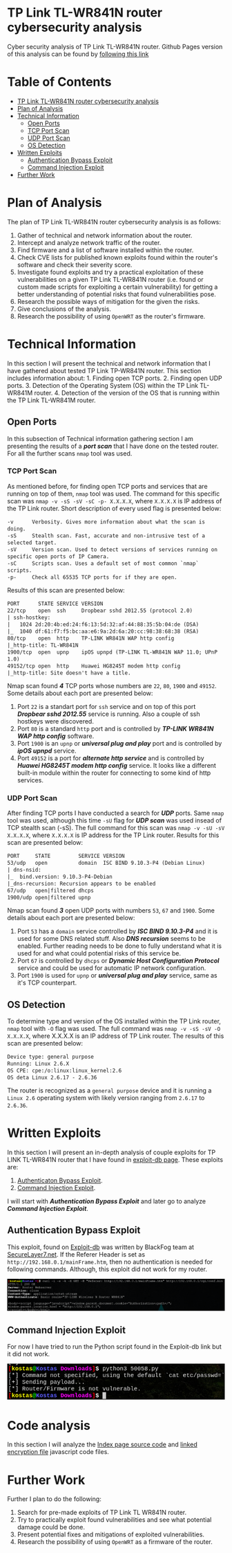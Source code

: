 # TP Link TL-WR841N router cybersecurity analysis

Cyber security analysis of TP Link TL-WR841N router.
Github Pages version of this analysis can be found by [following this link](https://kostasereksonas.github.io/tp-link-tl-wr841n-security-analysis/)

Table of Contents
=================
* [TP Link TL-WR841N router cybersecurity analysis](#TP-Link-TL-WR841N-router-cybersecurity-analysis)
* [Plan of Analysis](#Plan-of-Analysis)
* [Technical Information](#Technical-Information)
	* [Open Ports](#Open-Ports)
	* [TCP Port Scan](#TCP-Port-Scan)
	* [UDP Port Scan](#UDP-Port-Scan)
	* [OS Detection](#OS-Detection)
* [Written Exploits](#Written-Exploits)
	* [Authentication Bypass Exploit](#Authentication-Bypass-Exploit)
	* [Command Injection Exploit](#Command-Injection-Exploit)
* [Further Work](#Further-Work)

# Plan of Analysis

The plan of TP Link TL-WR841N router cybersecurity analysis is as follows:

1. Gather of technical and network information about the router.
2. Intercept and analyze network traffic of the router.
3. Find firmware and a list of software installed within the router.
4. Check CVE lists for published known exploits found within the router's software and check their severity score.
5. Investigate found exploits and try a practical exploitation of these vulnerabilities on a given TP Link TL-WR841N router (i.e. found or custom made scripts for exploiting a certain vulnerability) for getting a better understanding of potential risks that found vulnerabilities pose.
6. Research the possible ways of mitigation for the given the risks.
7. Give conclusions of the analysis.
8. Research the possibility of using `OpenWRT` as the router's firmware.

# Technical Information

In this section I will present the technical and network information that I have gathered about tested TP Link TP-WR841N router. This section includes information about:
	1. Finding open TCP ports.
	2. Finding open UDP ports.
	3. Detection of the Operating System (OS) within the TP Link TL-WR841M router.
	4. Detection of the version of the OS that is running within the TP Link TL-WR841M router.

## Open Ports

In this subsection of Technical information gathering section I am presenting the results of a ***port scan*** that I have done on the tested router. For all the further scans `nmap` tool was used.

### TCP Port Scan

As mentioned before, for finding open TCP ports and services that are running on top of them, `nmap` tool was used. The command for this specific scan was `nmap -v -sS -sV -sC -p- X.X.X.X`, where `X.X.X.X` is IP address of the TP Link router. Short description of every used flag is presented below:

```
-v		Verbosity. Gives more information about what the scan is doing.
-sS		Stealth scan. Fast, accurate and non-intrusive test of a selected target.
-sV		Version scan. Used to detect versions of services running on specific open ports of IP Camera.
-sC		Scripts scan. Uses a default set of most common `nmap` scripts.
-p-		Check all 65535 TCP ports for if they are open.
```

Results of this scan are presented below:

```
PORT      STATE SERVICE VERSION
22/tcp    open  ssh     Dropbear sshd 2012.55 (protocol 2.0)
| ssh-hostkey:
|   1024 2d:20:4b:ed:24:f6:13:5d:32:af:44:88:35:5b:04:de (DSA)
|_  1040 df:61:f7:f5:bc:aa:e6:9a:2d:6a:20:cc:98:38:68:38 (RSA)
80/tcp    open  http    TP-LINK WR841N WAP http config
|_http-title: TL-WR841N
1900/tcp  open  upnp    ipOS upnpd (TP-LINK TL-WR841N WAP 11.0; UPnP 1.0)
49152/tcp open  http    Huawei HG8245T modem http config
|_http-title: Site doesn't have a title.
```

Nmap scan found ***4*** TCP ports whose numbers are `22`, `80`, `1900` and `49152`. Some details about each port are presented below:
1. Port `22` is a standart port for `ssh` service and on top of this port ***Dropbear sshd 2012.55*** service is running. Also a couple of ssh hostkeys were discovered.
2. Port `80` is a standard `http` port and is controlled by ***TP-LINK WR841N WAP http config*** software.
3. Port `1900` is an `upnp` or ***universal plug and play*** port and is controlled by ***ipOS upnpd*** service.
4. Port `49152` is a port for ***alternate http service*** and is controlled by ***Huawei HG8245T modem http config*** service. It looks like a different built-in module within the router for connecting to some kind of http services.

### UDP Port Scan

After finding TCP ports I have conducted a search for ***UDP*** ports. Same `nmap` tool was used, although this time `-sU` flag for ***UDP scan*** was used insead of TCP stealth scan (-sS). The full command for this scan was `nmap -v -sU -sV X.X.X.X`, where `X.X.X.X` is IP address for the TP Link router. Results for this scan are presented below:

```
PORT     STATE         SERVICE VERSION
53/udp   open          domain  ISC BIND 9.10.3-P4 (Debian Linux)
| dns-nsid:
|_  bind.version: 9.10.3-P4-Debian
|_dns-recursion: Recursion appears to be enabled
67/udp   open|filtered dhcps
1900/udp open|filtered upnp
```

Nmap scan found ***3*** open UDP ports with numbers `53`, `67` and `1900`. Some details about each port are presented below:
1. Port `53` has a `domain` service controlled by ***ISC BIND 9.10.3-P4*** and it is used for some DNS related stuff. Also ***DNS recursion*** seems to be enabled. Further reading needs to be done to fully understand what it is used for and what could potential risks of this service be.
2. Port `67` is controlled by `dhcps` or ***Dynamic Host Configuration Protocol*** service and could be used for automatic IP network configuration.
3. Port `1900` is used for `upnp` or ***universal plug and play*** service, same as it's TCP counterpart.

## OS Detection

To determine type and version of the OS installed within the TP Link router, `nmap` tool with `-O` flag was used. The full command was `nmap -v -sS -sV -O X.X.X.X`, where X.X.X.X is an IP address of TP Link router. The results of this scan are presented below:

```
Device type: general purpose
Running: Linux 2.6.X
OS CPE: cpe:/o:linux:linux_kernel:2.6
OS deta Linux 2.6.17 - 2.6.36
```

The router is recognized as a `general purpose` device and it is running a `Linux 2.6` operating system with likely version ranging from `2.6.17` to `2.6.36`.

# Written Exploits

In this section I will present an in-depth analysis of couple exploits for TP LINK TL-WR841N router that I have found in [exploit-db page](https://www.exploit-db.com/). These exploits are:
1. [Authenticaton Bypass Exploit](https://www.exploit-db.com/exploits/44781).
2. [Command Injection Exploit](https://www.exploit-db.com/exploits/50058).

I will start with ***Authentication Bypass Exploit*** and later go to analyze ***Command Injection Exploit***.

## Authentication Bypass Exploit

This exploit, found on [Exploit-db](https://www.exploit-db.com/exploits/44781) was written by BlackFog team at [SecureLayer7.net](https://www.SecureLayer7.net/). If the Referer Header is set as `http://192.168.0.1/mainFrame.htm`, then no authentication is needed for following commands. Although, this exploit did not work for my router.

![Failed Auth Bypass](/images/Failed_Auth_Bypass.png)

## Command Injection Exploit

For now I have tried to run the Python script found in the Exploit-db link but it did not work.

![Failed Injection](/images/Failed_Injection.png)

# Code analysis

In this section I will analyze the [Index page source code](/scripts/login.js) and [linked encryption file](/scripts/encrypt.js) javascript code files.

# Further Work

Further I plan to do the following:

1. Search for pre-made exploits of TP Link TL WR841N router.
2. Try to practically exploit found vulnerabilities and see what potential damage could be done.
3. Present potential fixes and mitigations of exploited vulnerabilities.
4. Research the possibility of using `OpenWRT` as a firmware of the router.
